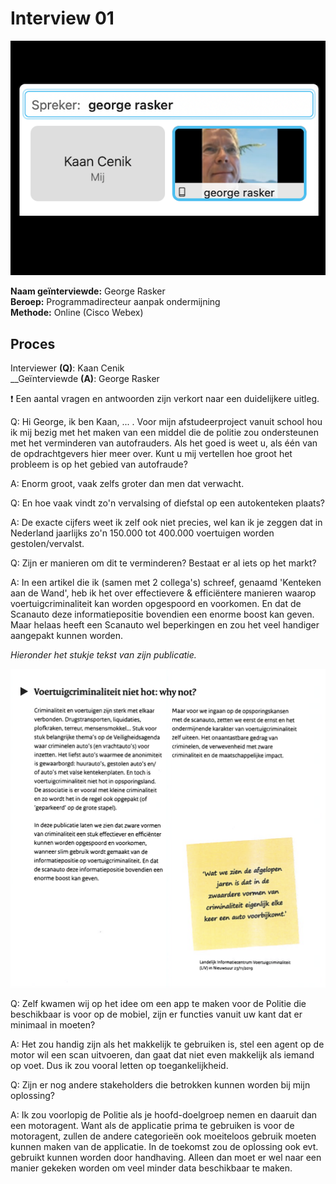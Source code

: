 # Interview 01

![](../../.gitbook/assets/gesprek-george-02.png)

**Naam geïnterviewde:** George Rasker \
**Beroep:** Programmadirecteur aanpak ondermijning \
**Methode:** Online (Cisco Webex)

## Proces

Interviewer **(Q)**: Kaan Cenik \
__Geïnterviewde **(A)**: George Rasker

❗ Een aantal vragen en antwoorden zijn verkort naar een duidelijkere uitleg.

Q: Hi George, ik ben Kaan, ... . Voor mijn afstudeerproject vanuit school hou ik mij bezig met het maken van een middel die de politie zou ondersteunen met het verminderen van autofrauders. Als het goed is weet u, als één van de opdrachtgevers hier meer over. Kunt u mij vertellen hoe groot het probleem is op het gebied van autofraude?

A: Enorm groot, vaak zelfs groter dan men dat verwacht.

Q: En hoe vaak vindt zo'n vervalsing of diefstal op een autokenteken plaats?

A: De exacte cijfers weet ik zelf ook niet precies, wel kan ik je zeggen dat in Nederland jaarlijks zo'n 150.000 tot 400.000 voertuigen worden gestolen/vervalst.

Q: Zijn er manieren om dit te verminderen? Bestaat er al iets op het markt?

A: In een artikel die ik (samen met 2 collega's) schreef, genaamd 'Kenteken aan de Wand', heb ik het over effectievere & efficiëntere manieren waarop voertuigcriminaliteit kan worden opgespoord en voorkomen. En dat de Scanauto deze informatiepositie bovendien een enorme boost kan geven. Maar helaas heeft een Scanauto wel beperkingen en zou het veel handiger aangepakt kunnen worden.

_Hieronder het stukje tekst van zijn publicatie._

![](<../../.gitbook/assets/image (1).png>)

Q: Zelf kwamen wij op het idee om een app te maken voor de Politie die beschikbaar is voor op de mobiel, zijn er functies vanuit uw kant dat er minimaal in moeten?

A: Het zou handig zijn als het makkelijk te gebruiken is, stel een agent op de motor wil een scan uitvoeren, dan gaat dat niet even makkelijk als iemand op voet. Dus ik zou vooral letten op toegankelijkheid.

Q: Zijn er nog andere stakeholders die betrokken kunnen worden bij mijn oplossing?

A: Ik zou voorlopig de Politie als je hoofd-doelgroep nemen en daaruit dan een motoragent. Want als de applicatie prima te gebruiken is voor de motoragent, zullen de andere categorieën ook moeiteloos gebruik moeten kunnen maken van de applicatie. In de toekomst zou de oplossing ook evt. gebruikt kunnen worden door handhaving. Alleen dan moet er wel naar een manier gekeken worden om veel minder data beschikbaar te maken.
